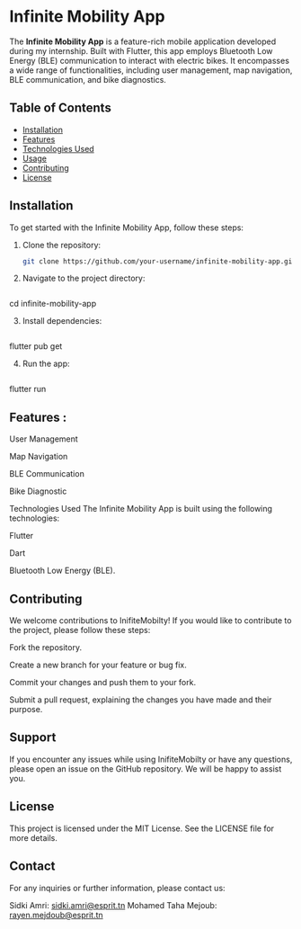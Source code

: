 # Infinite Mobility App

The **Infinite Mobility App** is a feature-rich mobile application developed during my internship. Built with Flutter, this app employs Bluetooth Low Energy (BLE) communication to interact with electric bikes. It encompasses a wide range of functionalities, including user management, map navigation, BLE communication, and bike diagnostics.

## Table of Contents

- [Installation](#installation)
- [Features](#features)
- [Technologies Used](#technologies-used)
- [Usage](#usage)
- [Contributing](#contributing)
- [License](#license)

## Installation

To get started with the Infinite Mobility App, follow these steps:

1. Clone the repository:

   ```bash
   git clone https://github.com/your-username/infinite-mobility-app.git
2. Navigate to the project directory:
   ```bash
cd infinite-mobility-app

3. Install dependencies:
   ```bash
flutter pub get

4. Run the app:
   ```bash
flutter run



## Features : 

User Management 

Map Navigation 

BLE Communication 

Bike Diagnostic

Technologies Used
The Infinite Mobility App is built using the following technologies:

Flutter

Dart

Bluetooth Low Energy (BLE).



## Contributing
We welcome contributions to InifiteMobilty! If you would like to contribute to the project, please follow these steps:

Fork the repository.

Create a new branch for your feature or bug fix.

Commit your changes and push them to your fork.

Submit a pull request, explaining the changes you have made and their purpose.

## Support
If you encounter any issues while using InifiteMobilty or have any questions, please open an issue on the GitHub repository. We will be happy to assist you.

## License
This project is licensed under the MIT License. See the LICENSE file for more details.


## Contact
For any inquiries or further information, please contact us:

Sidki Amri: sidki.amri@esprit.tn
Mohamed Taha Mejoub: rayen.mejdoub@esprit.tn





